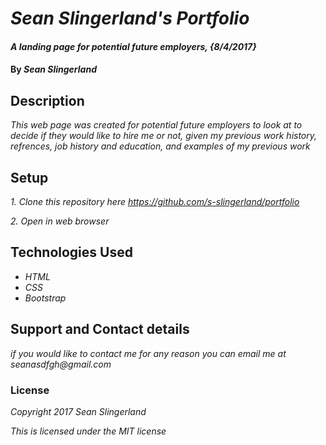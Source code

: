 # _Sean Slingerland's Portfolio_

#### _A landing page for potential future employers, {8/4/2017}_

#### By _**Sean Slingerland**_

## Description

_This web page was created for potential future employers to look at to decide if they would like to hire me or not, given my previous work history, refrences, job history and education, and examples of my previous work_

## Setup

_1. Clone this repository here https://github.com/s-slingerland/portfolio_

_2. Open in web browser_

## Technologies Used

* _HTML_
* _CSS_
* _Bootstrap_

## Support and Contact details

_if you would like to contact me for any reason you can email me at seanasdfgh@gmail.com_

### License

*Copyright 2017 Sean Slingerland*

*This is licensed under the MIT license*
